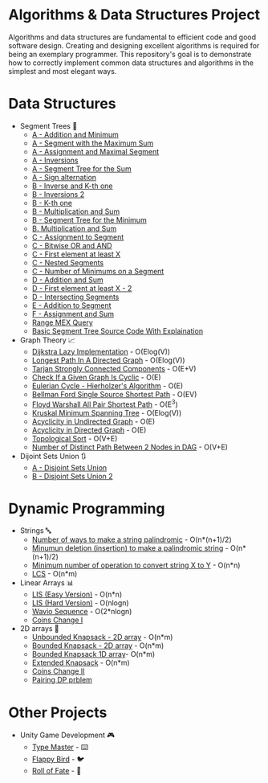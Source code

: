 # Algorithms & Data Structures Project
Algorithms and data structures are fundamental to efficient code and good software design. Creating and designing excellent algorithms is required for being an exemplary programmer. This repository's goal is to demonstrate how to correctly implement common data structures and algorithms in the simplest and most elegant ways.
# Data Structures
- Segment Trees 🌲
  - [A - Addition and Minimum](https://github.com/minionly/Segment-Tree/blob/main/A%20-%20Addition%20and%20Minimum)
  - [A - Segment with the Maximum Sum](https://github.com/minionly/Codes/blob/main/A%20-%20Segment%20with%20the%20Maximum%20Sum)
  - [A - Assignment and Maximal Segment](https://github.com/minionly/Segment-Tree/blob/main/A%20-%20Assignment%20and%20Maximal%20Segment)
  - [A - Inversions](https://github.com/minionly/Segment-Tree/blob/main/A%20-%20Inversions)
  - [A - Segment Tree for the Sum](https://github.com/minionly/Segment-Tree/blob/main/A%20-%20Segment%20Tree%20for%20the%20Sum)
  - [A - Sign alternation](https://github.com/minionly/Segment-Tree/blob/main/A%20-%20Sign%20alternation)
  - [B - Inverse and K-th one](https://github.com/minionly/Segment-Tree/blob/main/B%20-%20Inverse%20and%20K-th%20one)
  - [B - Inversions 2](https://github.com/minionly/Segment-Tree/blob/main/B%20-%20Inversions%202)
  - [B - K-th one](https://github.com/minionly/Segment-Tree/blob/main/B%20-%20K-th%20one)
  - [B - Multiplication and Sum](https://github.com/minionly/Segment-Tree/blob/main/B%20-%20Multiplication%20and%20Sum)
  - [B - Segment Tree for the Minimum](https://github.com/minionly/Segment-Tree/blob/main/B%20-%20Segment%20Tree%20for%20the%20Minimum)
  - [B. Multiplication and Sum](https://github.com/minionly/Segment-Tree/blob/main/B.%20Multiplication%20and%20Sum)
  - [C - Assignment to Segment](https://github.com/minionly/Segment-Tree/blob/main/C%20-%20Assignment%20to%20Segment)
  - [C - Bitwise OR and AND](https://github.com/minionly/Segment-Tree/blob/main/C%20-%20Bitwise%20OR%20and%20AND)
  - [C - First element at least X](https://github.com/minionly/Segment-Tree/blob/main/C%20-%20First%20element%20at%20least%20X)
  - [C - Nested Segments](https://github.com/minionly/Segment-Tree/blob/main/C%20-%20Nested%20Segments)
  - [C - Number of Minimums on a Segment](https://github.com/minionly/Segment-Tree/blob/main/C%20-%20Number%20of%20Minimums%20on%20a%20Segment)
  - [D - Addition and Sum](https://github.com/minionly/Segment-Tree/blob/main/D%20-%20Addition%20and%20Sum)
  - [D - First element at least X - 2](https://github.com/minionly/Segment-Tree/blob/main/D%20-%20First%20element%20at%20least%20X%20-%202)
  - [D - Intersecting Segments](https://github.com/minionly/Segment-Tree/blob/main/D%20-%20Intersecting%20Segments)
  - [E - Addition to Segment](https://github.com/minionly/Segment-Tree/blob/main/E%20-%20Addition%20to%20Segment)
  - [F - Assignment and Sum](https://github.com/minionly/Segment-Tree/blob/main/F%20-%20Assignment%20and%20Sum)
  - [Range MEX Query](https://github.com/minionly/Segment-Tree/blob/main/Range%20MEX%20Query)
  - [Basic Segment Tree Source Code With Explaination](https://github.com/minionly/Segment-Tree/blob/main/Segment%20Tree%20-%20Basics)
- Graph Theory 📈
  - [Dijkstra Lazy Implementation](https://github.com/minionly/Codes/blob/main/Dijkstra%20Lazy%20Implementation) - O(Elog(V))
  - [Longest Path In A Directed Graph](https://github.com/minionly/Codes/blob/main/Longest%20Path%20In%20Directed%20Graph) - O(Elog(V))
  - [Tarjan Strongly Connected Components](https://github.com/minionly/Codes/blob/main/Tarjan%20Strongly%20Connected%20Components) - O(E+V)
  - [Check If a Given Graph Is Cyclic](https://github.com/minionly/Codes/blob/main/Check%20if%20Graph%20is%20Cyclic) - O(E)
  - [Eulerian Cycle - Hierholzer's Algorithm](https://github.com/minionly/Codes/blob/main/Eulerian%20Cycle%20-%20Hierholzer's%20Algorithm%20-%20O(E)) - O(E)
  - [Bellman Ford Single Source Shortest Path](https://github.com/minionly/Codes/blob/main/Bellman%20Ford%20-%20O(V*E)) - O(EV)
  - [Floyd Warshall All Pair Shortest Path](https://github.com/minionly/Codes/blob/main/Floyd%20Warshall%20-%20O(E%5E3)) - O(E<sup>3</sup>)
  - [Kruskal Minimum Spanning Tree](https://github.com/minionly/Codes/blob/main/Kruskal%20Minimum%20Spanning%20Tree%20-%20%20O(E%20log%20V)) - O(Elog(V))
  - [Acyclicity in Undirected Graph](https://github.com/minionly/Codes/blob/main/Acyclicity%20in%20Undirected%20Graph%20-%20O(E)) - O(E)
  - [Acyclicity in Directed Graph](https://github.com/minionly/Codes/blob/main/Acyclicity%20in%20Directed%20Graph%20-%20O(E)) - O(E)
  - [Topological Sort](https://github.com/minionly/Codes/blob/main/Topological%20Sort%20-%20O(V%2BE)) - O(V+E)
  - [Number of Distinct Path Between 2 Nodes in DAG](https://github.com/minionly/Codes/blob/main/Distinct%20Path%20Between%202%20Nodes%20in%20DAG%20-%20O(V+E)) - O(V+E)
- Dijoint Sets Union 🔃
  - [A - Disjoint Sets Union](https://github.com/minionly/Codes/blob/main/A%20-%20Disjoint%20Sets%20Union)
  - [B - Disjoint Sets Union 2](https://github.com/minionly/Codes/blob/main/B%20-%20Disjoint%20Sets%20Union%202)
# Dynamic Programming
  - Strings 🔤
    - [Number of ways to make a string palindromic](https://github.com/minionly/Codes/blob/main/Number%20of%20ways%20to%20make%20a%20palindromic.%20string) - O(n*(n+1)/2)
    - [Minumun deletion (insertion) to make a palindromic string](https://github.com/minionly/Codes/blob/main/Minumun%20deletion%20(insertion)%20to%20make%20a%20palindromic%20string%20(File)) - O(n*(n+1)/2)
    - [Minimum number of operation to convert string X to Y](https://github.com/minionly/Codes/blob/main/Minimum%20number%20of%20operation%20to%20convert%20string%20X%20to%20Y) - O(n*n)
    - [LCS](https://github.com/minionly/Codes/blob/main/LCS) - O(n*m)
  - Linear Arrays 📊
    - [LIS (Easy Version)](https://github.com/minionly/Codes/blob/main/LIS%20-%201) - O(n*n)
    - [LIS (Hard Version)](https://github.com/minionly/Codes/blob/main/LIS%20-%202) - O(nlogn)
    - [Wavio Sequence](https://github.com/minionly/Codes/blob/main/Wavio%20Sequence) - O(2*nlogn)
    - [Coins Change I](https://github.com/minionly/Codes/blob/main/Coin%20Change%201)
  - 2D arrays 🧮
    - [Unbounded Knapsack - 2D array](https://github.com/minionly/Codes/blob/main/Unbounded%20Knapsack%20-%202D%20array) - O(n*m)
    - [Bounded Knapsack - 2D array](https://github.com/minionly/Codes/blob/main/Bounded%20Knapsack%20-%201D%20array) - O(n*m)
    - [Bounded Knapsack 1D array](https://github.com/minionly/Codes/blob/main/Bounded%20Knapsack%20-%201D%20array)- O(n*m)
    - [Extended Knapsack](https://github.com/minionly/Codes/blob/main/Extended%20Knapsack%20-%201D%20array) - O(n*m)
    - [Coins Change II](https://github.com/minionly/Codes/blob/main/Coin%20Change%202)
    - [Pairing DP prblem](https://github.com/minionly/Codes/blob/main/Flower%20-%20Pairing%20DP%20porblem)
# Other Projects
- Unity Game Development 🎮
  - [Type Master](https://tnknguyen.itch.io/type-master) - ⌨️
  - [Flappy Bird](https://tnknguyen.itch.io/flappy-birdy) - 🐦
  - [Roll of Fate](https://tnknguyen.itch.io/roll-of-fate) - 🎲
